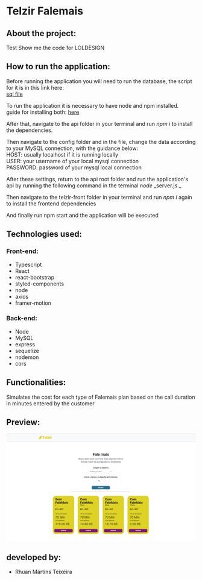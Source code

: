 # Telzir Falemais

## About the project:
Test Show me the code for LOLDESIGN

## How to run the application:
Before running the application you will need to run the database, the script for it is in this link here:  
[sql file](/bd/scriptCreateDatabasev2.sql)

To run the application it is necessary to have node and npm installed.  
guide for installing both: [here](https://www.taniarascia.com/how-to-install-and-use-node-js-and-npm-mac-and-windows/)  

After that, navigate to the api folder in your terminal and run _npm i_ to install the dependencies.  

Then navigate to the config folder and in the file, change the data according to your MySQL connection, with the guidance below:  
HOST: usually localhost if it is running locally  
USER: your username of your local mysql connection  
PASSWORD: password of your mysql local connection  

After these settings, return to the api root folder and run the application's api by running the following command in the terminal _node_ _server.js _  

Then navigate to the telzir-front folder in your terminal and run _npm i_ again to install the frontend dependencies  

And finally run npm start and the application will be executed  

## Technologies used:

### Front-end:
- Typescript
- React
- react-bootstrap
- styled-components
- node
- axios
- framer-motion

### Back-end:
- Node
- MySQL
- express
- sequelize
- nodemon
- cors


## Functionalities:
Simulates the cost for each type of Falemais plan based on the call duration in minutes entered by the customer

## Preview:

![preview](telzir-front/src/assets/images/telzirScreenshotForReadme.png "preview")


## developed by:

- Rhuan Martins Teixeira
